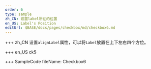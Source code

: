 ```yaml
--- 
order: 6
type: sample
zh_CN: 设置label所在的位置
en_US: Label's Position
editUrl: $BASE/docs/pages/checkbox/md/checkbox6.md
---
```


+++ zh_CN
设置<Code>alignLabel</Code>属性，可以将<Code>Label</Code>放置在上下左右四个方位。


+++ en_US
ck5

+++ SampleCode
fileName: Checkbox6
